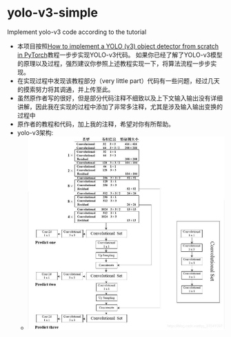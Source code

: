 # yolo-v3-simple
Implement yolo-v3 code according to the tutorial
- 本项目按照[How to implement a YOLO (v3) object detector from scratch in PyTorch](https://blog.paperspace.com/how-to-implement-a-yolo-object-detector-in-pytorch/)教程一步步实现YOLO-v3代码。
如果你已经了解了YOLO-v3模型的原理以及过程，强烈建议你参照上述教程实现一下，将算法流程一步步实现。
- 在实现过程中发现该教程部分（very little part）代码有一些问题，经过几天的摸索努力将其调通，并上传至此。
- 虽然原作者写的很好，但是部分代码注释不细致以及上下文输入输出没有详细讲解，因此我在实现的过程中添加了非常多注释，尤其是涉及输入输出变换的过程中
- 原作者的教程和代码，加上我的注释，希望对你有所帮助。
- yolo-v3架构:
  - ![~](https://github.com/CHENHUI-X/yolo-v3-simple/blob/master/YOLO-v3/yolo-v3%E6%9E%B6%E6%9E%84.jpg)
  
